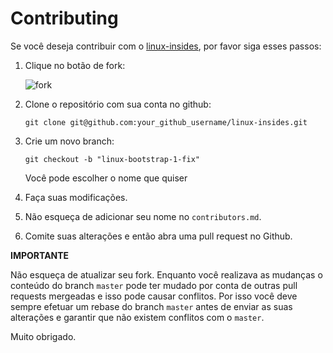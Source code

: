 Contributing
================================================================================

Se você deseja contribuir com o [linux-insides](https://github.com/0xAX/linux-insides), por favor siga esses passos:

1. Clique no botão de fork:

    ![fork](http://oi58.tinypic.com/jj2trm.jpg)

2. Clone o repositório com sua conta no github:

    ```
    git clone git@github.com:your_github_username/linux-insides.git
    ```

3. Crie um novo branch:

    ```
    git checkout -b "linux-bootstrap-1-fix"
    ```
    Você pode escolher o nome que quiser

4. Faça suas modificações.

5. Não esqueça de adicionar seu nome no `contributors.md`.

6. Comite suas alterações e então abra uma pull request no Github.

**IMPORTANTE**

Não esqueça de atualizar seu fork. Enquanto você realizava as mudanças o conteúdo do branch `master` pode ter mudado por conta de outras pull requests mergeadas e isso pode causar conflitos. Por isso você deve sempre efetuar um rebase do branch `master` antes de enviar as suas alterações e garantir que não existem conflitos com o `master`.

Muito obrigado.
